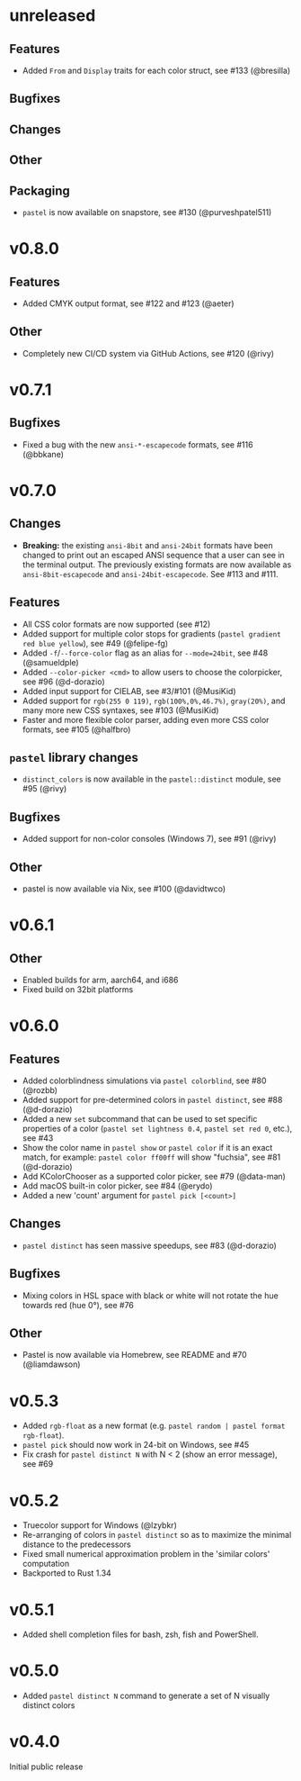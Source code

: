 # unreleased

## Features
- Added `From` and `Display` traits for each color struct, see #133 (@bresilla)

## Bugfixes
## Changes
## Other

## Packaging

- `pastel` is now available on snapstore, see #130 (@purveshpatel511)


# v0.8.0

## Features

- Added CMYK output format, see #122 and #123 (@aeter)

## Other

- Completely new CI/CD system via GitHub Actions, see #120 (@rivy)

# v0.7.1

## Bugfixes

- Fixed a bug with the new `ansi-*-escapecode` formats, see #116 (@bbkane)

# v0.7.0

## Changes

- **Breaking:** the existing `ansi-8bit` and `ansi-24bit` formats have been changed to
  print out an escaped ANSI sequence that a user can see in the terminal output.
  The previously existing formats are now available as `ansi-8bit-escapecode` and
  `ansi-24bit-escapecode`. See #113 and #111.

## Features

- All CSS color formats are now supported (see #12)
- Added support for multiple color stops for gradients (`pastel gradient red blue yellow`), see #49 (@felipe-fg)
- Added `-f`/`--force-color` flag as an alias for `--mode=24bit`, see #48 (@samueldple)
- Added `--color-picker <cmd>` to allow users to choose the colorpicker, see #96 (@d-dorazio)
- Added input support for CIELAB, see #3/#101 (@MusiKid)
- Added support for `rgb(255 0 119)`, `rgb(100%,0%,46.7%)`, `gray(20%)`, and many more new CSS syntaxes, see #103 (@MusiKid)
- Faster and more flexible color parser, adding even more CSS color formats, see #105 (@halfbro)

## `pastel` library changes

- `distinct_colors` is now available in the `pastel::distinct` module, see #95 (@rivy)

## Bugfixes

- Added support for non-color consoles (Windows 7), see #91 (@rivy)

## Other

- pastel is now available via Nix, see #100 (@davidtwco)

# v0.6.1

## Other

- Enabled builds for arm, aarch64, and i686
- Fixed build on 32bit platforms

# v0.6.0

## Features

- Added colorblindness simulations via `pastel colorblind`, see #80 (@rozbb)
- Added support for pre-determined colors in `pastel distinct`, see #88 (@d-dorazio)
- Added a new `set` subcommand that can be used to set specific properties of a color (`pastel set lightness 0.4`, `pastel set red 0`, etc.), see #43
- Show the color name in `pastel show` or `pastel color` if it is an exact match, for example:
  `pastel color ff00ff` will show "fuchsia", see #81 (@d-dorazio)
- Add KColorChooser as a supported color picker, see #79 (@data-man)
- Add macOS built-in color picker, see #84 (@erydo)
- Added a new 'count' argument for `pastel pick [<count>]`

## Changes

- `pastel distinct` has seen massive speedups, see #83 (@d-dorazio)

## Bugfixes

- Mixing colors in HSL space with black or white will not rotate the hue towards red (hue 0°), see #76

## Other

- Pastel is now available via Homebrew, see README and #70 (@liamdawson)

# v0.5.3

- Added `rgb-float` as a new format (e.g. `pastel random | pastel format rgb-float`).
- `pastel pick` should now work in 24-bit on Windows, see #45
- Fix crash for `pastel distinct N` with N < 2 (show an error message), see #69

# v0.5.2

* Truecolor support for Windows (@lzybkr)
* Re-arranging of colors in `pastel distinct` so as to maximize the minimal distance to the predecessors
* Fixed small numerical approximation problem in the 'similar colors' computation
* Backported to Rust 1.34

# v0.5.1

- Added shell completion files for bash, zsh, fish and PowerShell.

# v0.5.0

- Added `pastel distinct N` command to generate a set of N visually distinct colors

# v0.4.0

Initial public release
